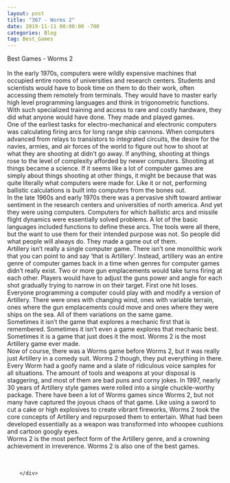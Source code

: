```yaml
---
layout: post
title: "367 - Worms 2"
date: 2019-11-11 00:00:00 -700
categories: Blog
tag: Best_Games
---
```


<div class="blog-content">
				<div class="paragraph"><span><span>Best Games - Worms 2</span></span><br><span></span><br><span><span>In the early 1970s, computers were wildly expensive machines that occupied entire rooms of universities and research centers. Students and scientists would have to book time on them to do their work, often accessing them remotely from terminals. They would have to master early high level programming languages and think in trigonometric functions. With such specialized training and access to rare and costly hardware, they did what anyone would have done. They made and played games.</span></span><br><span></span><span><span>One of the earliest tasks for electro-mechanical and electronic computers was calculating firing arcs for long range ship cannons. When computers advanced from relays to transistors to integrated circuits, the desire for the navies, armies, and air forces of the world to figure out how to shoot at what they are shooting at didn&rsquo;t go away. If anything, shooting at things rose to the level of complexity afforded by newer computers. Shooting at things became a science. If it seems like a lot of computer games are simply about things shooting at other things, it might be because that was quite literally what computers were made for. Like it or not, performing ballistic calculations is built into computers from the bones out.</span></span><br><span></span><span><span>In the late 1960s and early 1970s there was a pervasive shift toward antiwar sentiment in the research centers and universities of north america. And yet they were using computers. Computers for which ballistic arcs and missile flight dynamics were essentially solved problems. A lot of the basic languages included functions to define these arcs. The tools were all there, but the want to use them for their intended purpose was not. So people did what people will always do. They made a game out of them.</span></span><br><span></span><span><span>Artillery isn&rsquo;t really a single computer game. There isn&rsquo;t one monolithic work that you can point to and say &lsquo;that is Artillery&rsquo;. Instead, artillery was an entire genre of computer games back in a time when genres for computer games didn&rsquo;t really exist. Two or more gun emplacements would take turns firing at each other. Players would have to adjust the guns power and angle for each shot gradually trying to narrow in on their target. First one hit loses. Everyone programming a computer could play with and modify a version of Artillery. There were ones with changing wind, ones with variable terrain, ones where the gun emplacements could move and ones where they were ships on the sea. All of them variations on the same game.</span></span><br><span></span><span><span>Sometimes it isn&rsquo;t the game that explores a mechanic first that is remembered. Sometimes it isn&rsquo;t even a game explores that mechanic best. Sometimes it is a game that just does it the most. Worms 2 is the most Artillery game ever made.</span></span><br><span></span><span><span>Now of course, there was a Worms game before Worms 2, but it was really just Artillery in a comedy suit. Worms 2 though, they put everything in there. Every Worm had a goofy name and a slate of ridiculous voice samples for all situations. The amount of tools and weapons at your disposal is staggering, and most of them are bad puns and corny jokes. In 1997, nearly 30 years of Artillery style games were rolled into a single chuckle-worthy package. There have been a lot of Worms games since Worms 2, but not many have captured the joyous chaos of that game. Like using a sword to cut a cake or high explosives to create vibrant fireworks, Worms 2 took the core concepts of Artillery and repurposed them to entertain. What had been developed essentially as a weapon was transformed into whoopee cushions and cartoon googly eyes.</span></span><br><span></span><span><span>Worms 2 is the most perfect form of the Artillery genre, and a crowning achievement in irreverence. Worms 2 is also one of the best games.</span></span><br><span></span><br>&#8203;</div>

		</div>
        